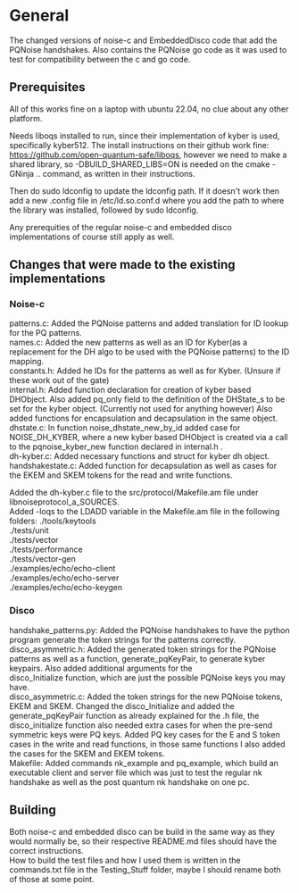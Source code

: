 # General
The changed versions of noise-c and EmbeddedDisco code that add the PQNoise handshakes. Also contains the PQNoise go code as it was used to test for compatibility between the c and go code.


## Prerequisites
All of this works fine on a laptop with ubuntu 22.04, no clue about any other platform.

Needs liboqs installed to run, since their implementation of kyber is used, specifically kyber512. The install instructions on their github work fine: https://github.com/open-quantum-safe/liboqs, however we need to make a shared library, so -DBUILD_SHARED_LIBS=ON is needed on the cmake -GNinja .. command, as written in their instructions.

Then do sudo ldconfig to update the ldconfig path. If it doesn't work then add a new .config file in /etc/ld.so.conf.d where you add the path to where the library was installed, followed by sudo ldconfig.

Any prerequities of the regular noise-c and embedded disco implementations of course still apply as well.




## Changes that were made to the existing implementations


### Noise-c

patterns.c: Added the PQNoise patterns and added translation for ID lookup for the PQ patterns.  
names.c: Added the new patterns as well as an ID for Kyber(as a replacement for the DH algo to be used with the PQNoise patterns) to the ID mapping.  
constants.h: Added he IDs for the patterns as well as for Kyber. (Unsure if these work out of the gate)  
internal.h: Added function declaration for creation of kyber based DHObject. Also added pq_only field to the definition of the DHState_s to be set for the kyber object. (Currently not used for anything 
	however) Also added functions for encapsulation and decapsulation in the same object.  
dhstate.c: In function noise_dhstate_new_by_id added case for NOISE_DH_KYBER, where a new kyber based DHObject is created via a call to the pqnoise_kyber_new function declared in internal.h .  
dh-kyber.c: Added necessary functions and struct for kyber dh object.  
handshakestate.c: Added function for decapsulation as well as cases for the EKEM and SKEM tokens for the read and write functions.   

Added the dh-kyber.c file to the src/protocol/Makefile.am file under libnoiseprotocol_a_SOURCES.  
Added -loqs to the LDADD variable in the Makefile.am file in the following folders: 	./tools/keytools  
											./tests/unit  
											./tests/vector  
											./tests/performance  
											./tests/vector-gen  
											./examples/echo/echo-client  
											./examples/echo/echo-server  
											./examples/echo/echo-keygen  
											
											


### Disco

handshake_patterns.py: Added the PQNoise handshakes to have the python program generate the token strings for the patterns correctly.  
disco_asymmetric.h: Added the generated token strings for the PQNoise patterns as well as a function, generate_pqKeyPair, to generate kyber keypairs. Also added additional arguments for the 		
	disco_Initialize function, which are just the possible PQNoise keys you may have.  
disco_asymmetric.c: Added the token strings for the new PQNoise tokens, EKEM and SKEM. Changed the disco_Initialize and added the generate_pqKeyPair function as already explained for the .h file, the 
	disco_initialize function also needed extra cases for when the pre-send symmetric keys were PQ keys. Added PQ key cases for the E and S token cases in the write and read functions, in those same
	functions I also added the cases for the SKEM and EKEM tokens.  
Makefile: Added commands nk_example and pq_example, which build an executable client and server file which was just to test the regular nk handshake as well as the post quantum nk handshake on one pc.  


## Building

Both noise-c and embedded disco can be build in the same way as they would normally be, so their respective README.md files should have the correct instructions.  
How to build the test files and how I used them is written in the commands.txt file in the Testing_Stuff folder, maybe I should rename both of those at some point.  


